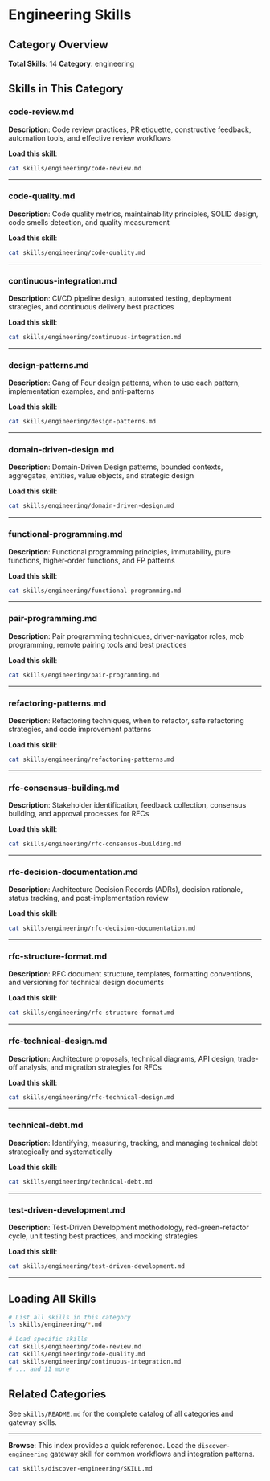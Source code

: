 # Engineering Skills

## Category Overview

**Total Skills**: 14
**Category**: engineering

## Skills in This Category

### code-review.md
**Description**: Code review practices, PR etiquette, constructive feedback, automation tools, and effective review workflows

**Load this skill**:
```bash
cat skills/engineering/code-review.md
```

---

### code-quality.md
**Description**: Code quality metrics, maintainability principles, SOLID design, code smells detection, and quality measurement

**Load this skill**:
```bash
cat skills/engineering/code-quality.md
```

---

### continuous-integration.md
**Description**: CI/CD pipeline design, automated testing, deployment strategies, and continuous delivery best practices

**Load this skill**:
```bash
cat skills/engineering/continuous-integration.md
```

---

### design-patterns.md
**Description**: Gang of Four design patterns, when to use each pattern, implementation examples, and anti-patterns

**Load this skill**:
```bash
cat skills/engineering/design-patterns.md
```

---

### domain-driven-design.md
**Description**: Domain-Driven Design patterns, bounded contexts, aggregates, entities, value objects, and strategic design

**Load this skill**:
```bash
cat skills/engineering/domain-driven-design.md
```

---

### functional-programming.md
**Description**: Functional programming principles, immutability, pure functions, higher-order functions, and FP patterns

**Load this skill**:
```bash
cat skills/engineering/functional-programming.md
```

---

### pair-programming.md
**Description**: Pair programming techniques, driver-navigator roles, mob programming, remote pairing tools and best practices

**Load this skill**:
```bash
cat skills/engineering/pair-programming.md
```

---

### refactoring-patterns.md
**Description**: Refactoring techniques, when to refactor, safe refactoring strategies, and code improvement patterns

**Load this skill**:
```bash
cat skills/engineering/refactoring-patterns.md
```

---

### rfc-consensus-building.md
**Description**: Stakeholder identification, feedback collection, consensus building, and approval processes for RFCs

**Load this skill**:
```bash
cat skills/engineering/rfc-consensus-building.md
```

---

### rfc-decision-documentation.md
**Description**: Architecture Decision Records (ADRs), decision rationale, status tracking, and post-implementation review

**Load this skill**:
```bash
cat skills/engineering/rfc-decision-documentation.md
```

---

### rfc-structure-format.md
**Description**: RFC document structure, templates, formatting conventions, and versioning for technical design documents

**Load this skill**:
```bash
cat skills/engineering/rfc-structure-format.md
```

---

### rfc-technical-design.md
**Description**: Architecture proposals, technical diagrams, API design, trade-off analysis, and migration strategies for RFCs

**Load this skill**:
```bash
cat skills/engineering/rfc-technical-design.md
```

---

### technical-debt.md
**Description**: Identifying, measuring, tracking, and managing technical debt strategically and systematically

**Load this skill**:
```bash
cat skills/engineering/technical-debt.md
```

---

### test-driven-development.md
**Description**: Test-Driven Development methodology, red-green-refactor cycle, unit testing best practices, and mocking strategies

**Load this skill**:
```bash
cat skills/engineering/test-driven-development.md
```

---

## Loading All Skills

```bash
# List all skills in this category
ls skills/engineering/*.md

# Load specific skills
cat skills/engineering/code-review.md
cat skills/engineering/code-quality.md
cat skills/engineering/continuous-integration.md
# ... and 11 more
```

## Related Categories

See `skills/README.md` for the complete catalog of all categories and gateway skills.

---

**Browse**: This index provides a quick reference. Load the `discover-engineering` gateway skill for common workflows and integration patterns.

```bash
cat skills/discover-engineering/SKILL.md
```

